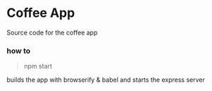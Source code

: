# Coffee App

Source code for the coffee app

### how to

> npm start

builds the app with browserify & babel and starts the express server
